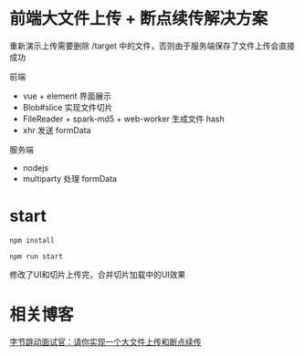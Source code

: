 # 前端大文件上传 + 断点续传解决方案

重新演示上传需要删除 /target 中的文件，否则由于服务端保存了文件上传会直接成功


前端
* vue + element 界面展示
* Blob#slice 实现文件切片
* FileReader + spark-md5 + web-worker 生成文件 hash
* xhr 发送 formData

服务端
* nodejs
* multiparty 处理 formData

# start

```
npm install
```

```
npm run start
```

修改了UI和切片上传完，合并切片加载中的UI效果

# 相关博客
[字节跳动面试官：请你实现一个大文件上传和断点续传](https://juejin.im/post/5dff8a26e51d4558105420ed
)
